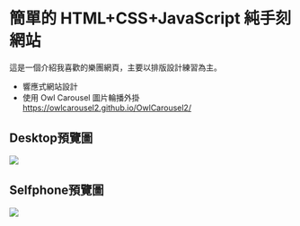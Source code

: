 # 簡單的 HTML+CSS+JavaScript 純手刻網站
這是一個介紹我喜歡的樂團網頁，主要以排版設計練習為主。
* 響應式網站設計
* 使用 Owl Carousel 圖片輪播外掛
https://owlcarousel2.github.io/OwlCarousel2/

## Desktop預覽圖
![](https://i.imgur.com/N9CE8iL.jpg)

## Selfphone預覽圖
![](https://i.imgur.com/8Y9R5Ia.jpg)
